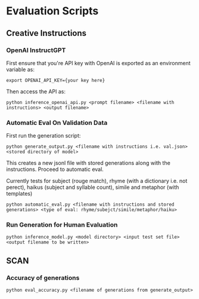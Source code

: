 # Evaluation Scripts

## Creative Instructions

### OpenAI InstructGPT
First ensure that you're API key with OpenAI is exported as an environment variable as:
```
export OPENAI_API_KEY={your key here}
```
Then access the API as:
```
python inference_openai_api.py <prompt filename> <filename with instructions> <output filename>
```


### Automatic Eval On Validation Data
First run the generation script:
```
python generate_output.py <filename with instructions i.e. val.json> <stored directory of model>
```
This creates a new jsonl file with stored generations along with the instructions. Proceed to automatic eval. 

Currently tests for subject (rouge match), rhyme (with a dictionary i.e. not perect), haikus (subject and syllable count), simile and metaphor (with templates)
```
python automatic_eval.py <filename with instructions and stored generations> <type of eval: rhyme/subejct/simile/metaphor/haiku>
```

### Run Generation for Human Evaluation
```
python inference_model.py <model directory> <input test set file> <output filename to be written>
```


## SCAN

### Accuracy of generations

```
python eval_accuracy.py <filename of generations from generate_output>
```
